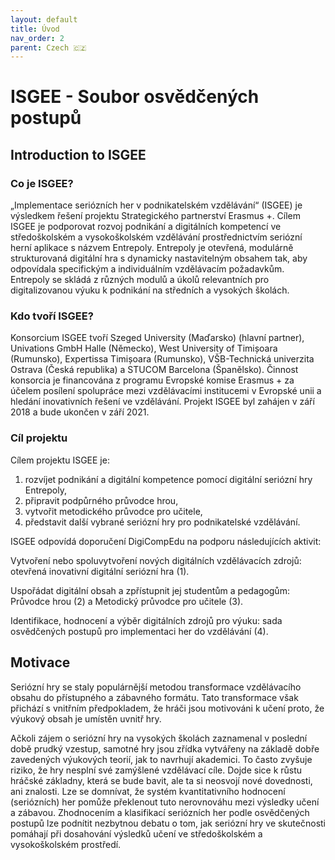 ```yaml
---
layout: default
title: Úvod
nav_order: 2
parent: Czech 🇨🇿
---
```


# ISGEE - Soubor osvědčených postupů

## Introduction to ISGEE

### Co je ISGEE?

„Implementace seriózních her v podnikatelském vzdělávání“ (ISGEE) je výsledkem řešení projektu Strategického partnerství Erasmus +. Cílem ISGEE je podporovat rozvoj podnikání a digitálních kompetencí ve středoškolském a vysokoškolském vzdělávání prostřednictvím seriózní herní aplikace s názvem Entrepoly. Entrepoly je otevřená, modulárně strukturovaná digitální hra s dynamicky nastavitelným obsahem tak, aby odpovídala specifickým a individuálním vzdělávacím požadavkům. Entrepoly se skládá z různých modulů a úkolů relevantních pro digitalizovanou výuku k podnikání na středních a vysokých školách.

### Kdo tvoří ISGEE?

Konsorcium ISGEE tvoří Szeged University (Maďarsko) (hlavní partner), Univations GmbH Halle (Německo), West University of Timișoara (Rumunsko), Expertissa Timișoara (Rumunsko), VŠB-Technická univerzita Ostrava (Česká republika) a STUCOM Barcelona (Španělsko). Činnost konsorcia je financována z programu Evropské komise Erasmus + za účelem posílení spolupráce mezi vzdělávacími institucemi v Evropské unii a hledání inovativních řešení ve vzdělávání. Projekt ISGEE byl zahájen v září 2018 a bude ukončen v září 2021.

### Cíl projektu

Cílem projektu ISGEE je:

1. rozvíjet podnikání a digitální kompetence pomocí digitální seriózní hry Entrepoly,
2. připravit podpůrného průvodce hrou,
3. vytvořit metodického průvodce pro učitele,
4. představit další vybrané seriózní hry pro podnikatelské vzdělávání.

ISGEE odpovídá doporučení DigiCompEdu na podporu následujících aktivit:

Vytvoření nebo spoluvytvoření nových digitálních vzdělávacích zdrojů: otevřená inovativní digitální seriózní hra (1).

Uspořádat digitální obsah a zpřístupnit jej studentům a pedagogům: Průvodce hrou (2) a Metodický průvodce pro učitele (3).

Identifikace, hodnocení a výběr digitálních zdrojů pro výuku: sada osvědčených postupů pro implementaci her do vzdělávání (4).

## Motivace

Seriózní hry se staly populárnější metodou transformace vzdělávacího obsahu do přístupného a zábavného formátu. Tato transformace však přichází s vnitřním předpokladem, že hráči jsou motivováni k učení proto, že výukový obsah je umístěn uvnitř hry.

Ačkoli zájem o seriózní hry na vysokých školách zaznamenal v poslední době prudký vzestup, samotné hry jsou zřídka vytvářeny na základě dobře zavedených výukových teorií, jak to navrhují akademici. To často zvyšuje riziko, že hry nesplní své zamýšlené vzdělávací cíle. Dojde sice k růstu hráčské základny, která se bude bavit, ale ta si neosvojí nové dovednosti, ani znalosti.
Lze se domnívat, že systém kvantitativního hodnocení (seriózních) her pomůže překlenout tuto nerovnováhu mezi výsledky učení a zábavou. Zhodnocením a klasifikací seriózních her podle osvědčených postupů lze podnítit nezbytnou debatu o tom, jak seriózní hry ve skutečnosti pomáhají při dosahování výsledků učení ve středoškolském a vysokoškolském prostředí.
